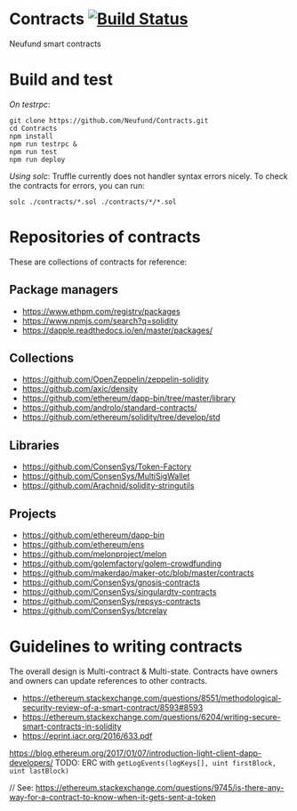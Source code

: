 # Contracts [![Build Status](https://travis-ci.org/Neufund/Contracts.svg?branch=master)](https://travis-ci.org/Neufund/Contracts)
Neufund smart contracts


# Build and test

*On testrpc*:
```
git clone https://github.com/Neufund/Contracts.git
cd Contracts
npm install
npm run testrpc &
npm run test
npm run deploy
```

*Using solc*: Truffle currently does not handler syntax errors
 nicely. To check the contracts for errors, you can run:
```
solc ./contracts/*.sol ./contracts/*/*.sol
```

# Repositories of contracts

These are collections of contracts for reference:

## Package managers

* https://www.ethpm.com/registry/packages
* https://www.npmjs.com/search?q=solidity
* https://dapple.readthedocs.io/en/master/packages/

## Collections

* https://github.com/OpenZeppelin/zeppelin-solidity
* https://github.com/axic/density
* https://github.com/ethereum/dapp-bin/tree/master/library
* https://github.com/androlo/standard-contracts/
* https://github.com/ethereum/solidity/tree/develop/std

## Libraries

* https://github.com/ConsenSys/Token-Factory
* https://github.com/ConsenSys/MultiSigWallet
* https://github.com/Arachnid/solidity-stringutils

## Projects

* https://github.com/ethereum/dapp-bin
* https://github.com/ethereum/ens
* https://github.com/melonproject/melon
* https://github.com/golemfactory/golem-crowdfunding
* https://github.com/makerdao/maker-otc/blob/master/contracts
* https://github.com/ConsenSys/gnosis-contracts
* https://github.com/ConsenSys/singulardtv-contracts
* https://github.com/ConsenSys/repsys-contracts
* https://github.com/ConsenSys/btcrelay


# Guidelines to writing contracts

The overall design is Multi-contract & Multi-state. Contracts have owners and
owners can update references to other contracts.


* https://ethereum.stackexchange.com/questions/8551/methodological-security-review-of-a-smart-contract/8593#8593
* https://ethereum.stackexchange.com/questions/6204/writing-secure-smart-contracts-in-solidity
* https://eprint.iacr.org/2016/633.pdf

https://blog.ethereum.org/2017/01/07/introduction-light-client-dapp-developers/
TODO: ERC with `getLogEvents(logKeys[], uint firstBlock, uint lastBlock)`

// See: https://ethereum.stackexchange.com/questions/9745/is-there-any-way-for-a-contract-to-know-when-it-gets-sent-a-token
